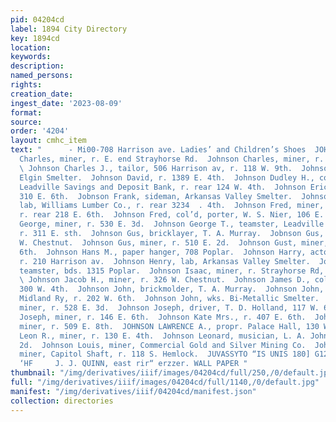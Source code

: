 ```yaml
---
pid: 04204cd
label: 1894 City Directory
key: 1894cd
location: 
keywords: 
description: 
named_persons: 
rights: 
creation_date: 
ingest_date: '2023-08-09'
format: 
source: 
order: '4204'
layout: cmhc_item
text: "      - Mi00-708 Harrison ave. Ladies’ and Children’s Shoes  JOH 149 JOH  Johnson
  Charles, miner, r. E. end Strayhorse Rd.  Johnson Charles, miner, r. 420 E. 6th.
  \ Johnson Charles J., tailor, 506 Harrison av, r. 118 W. 9th.  Johnson Christ, lab,
  Elgin Smelter.  Johnson David, r. 1389 E. 4th.  Johnson Dudley H., col’d, porter,
  Leadville Savings and Deposit Bank, r. rear 124 W. 4th.  Johnson Erick, miner, bds.
  310 E. 6th.  Jobnson Frank, sideman, Arkansas Valley Smelter.  Johnson Frank A.,
  lab, Williams Lumber Co., r. rear 3234  . 4th.  Johnson Fred, miner, Marian Lease,
  r. rear 218 E. 6th.  Johnson Fred, col’d, porter, W. S. Nier, 106 E. 4th.  Johnson
  George, miner, r. 530 E. 3d.  Johnson George T., teamster, Leadville Hardware Co.,
  r. 311 E. sth.  Johnson Gus, bricklayer, T. A. Murray.  Jobnson Gus, lab, r. 850
  W. Chestnut.  Johnson Gus, miner, r. 510 E. 2d.  Johnson Gust, miner, bds. 139 E.
  6th.  Johnson Hans M., paper hanger, 708 Poplar.  Johnson Harry, actor, Studio Theatre,
  r. 210 Harrison av.  Johnson Henry, lab, Arkansas Valley Smelter.  Johnson Homer,
  teamster, bds. 1315 Poplar.  Johnson Isaac, miner, r. Strayhorse Rd, head E. 4th.
  \ Johnson Jacob H., miner, r. 326 W. Chestnut.  Johnson James D., col’d, lab, r.
  300 W. 4th.  Johnson John, brickmolder, T. A. Murray.  Johnson John, fireman, Colo.
  Midland Ry, r. 202 W. 6th.  Johnson John, wks. Bi-Metallic Smelter.  Johnson John,
  miner, r. 528 E. 3d.  Johnson Joseph, driver, T. D. Holland, 117 W. 6th.  Johnson
  Joseph, miner, r. 146 E. 6th.  Johnson Kate Mrs., r. 407 E. 6th.  Johnson Knudson,
  miner, r. 509 E. 8th.  JOHNSON LAWRENCE A., propr. Palace Hall, 130 W. 2d.  Johnson
  Leon R., miner, r. 130 E. 4th.  Johnson Leonard, musician, L. A. Johnson, 130 W.
  2d.  Johnson Louis, miner, Commercial Gold and Silver Mining Co.  Johnson Louis,
  miner, Capitol Shaft, r. 118 S. Hemlock.  JUVASSYTO “IS UNIS 180] G12 DUB G07 “SMSYONY
  ‘HF     J. J. QUINN, east rir“ erzzer. WALL PAPER "
thumbnail: "/img/derivatives/iiif/images/04204cd/full/250,/0/default.jpg"
full: "/img/derivatives/iiif/images/04204cd/full/1140,/0/default.jpg"
manifest: "/img/derivatives/iiif/04204cd/manifest.json"
collection: directories
---
```

